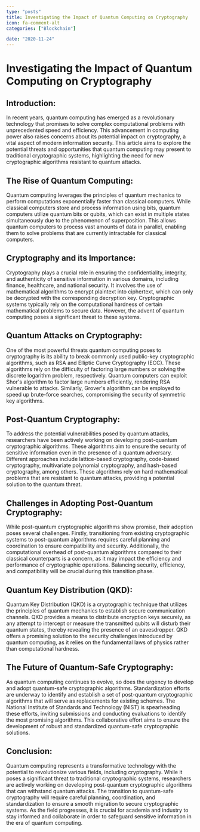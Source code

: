 ```yaml
---
type: "posts"
title: Investigating the Impact of Quantum Computing on Cryptography
icon: fa-comment-alt
categories: ["Blockchain"]

date: "2020-11-24"
---
```




# Investigating the Impact of Quantum Computing on Cryptography

## Introduction:

In recent years, quantum computing has emerged as a revolutionary technology that promises to solve complex computational problems with unprecedented speed and efficiency. This advancement in computing power also raises concerns about its potential impact on cryptography, a vital aspect of modern information security. This article aims to explore the potential threats and opportunities that quantum computing may present to traditional cryptographic systems, highlighting the need for new cryptographic algorithms resistant to quantum attacks.

## The Rise of Quantum Computing:

Quantum computing leverages the principles of quantum mechanics to perform computations exponentially faster than classical computers. While classical computers store and process information using bits, quantum computers utilize quantum bits or qubits, which can exist in multiple states simultaneously due to the phenomenon of superposition. This allows quantum computers to process vast amounts of data in parallel, enabling them to solve problems that are currently intractable for classical computers.

## Cryptography and its Importance:

Cryptography plays a crucial role in ensuring the confidentiality, integrity, and authenticity of sensitive information in various domains, including finance, healthcare, and national security. It involves the use of mathematical algorithms to encrypt plaintext into ciphertext, which can only be decrypted with the corresponding decryption key. Cryptographic systems typically rely on the computational hardness of certain mathematical problems to secure data. However, the advent of quantum computing poses a significant threat to these systems.

## Quantum Attacks on Cryptography:

One of the most powerful threats quantum computing poses to cryptography is its ability to break commonly used public-key cryptographic algorithms, such as RSA and Elliptic Curve Cryptography (ECC). These algorithms rely on the difficulty of factoring large numbers or solving the discrete logarithm problem, respectively. Quantum computers can exploit Shor's algorithm to factor large numbers efficiently, rendering RSA vulnerable to attacks. Similarly, Grover's algorithm can be employed to speed up brute-force searches, compromising the security of symmetric key algorithms.

## Post-Quantum Cryptography:

To address the potential vulnerabilities posed by quantum attacks, researchers have been actively working on developing post-quantum cryptographic algorithms. These algorithms aim to ensure the security of sensitive information even in the presence of a quantum adversary. Different approaches include lattice-based cryptography, code-based cryptography, multivariate polynomial cryptography, and hash-based cryptography, among others. These algorithms rely on hard mathematical problems that are resistant to quantum attacks, providing a potential solution to the quantum threat.

## Challenges in Adopting Post-Quantum Cryptography:

While post-quantum cryptographic algorithms show promise, their adoption poses several challenges. Firstly, transitioning from existing cryptographic systems to post-quantum algorithms requires careful planning and coordination to ensure compatibility and security. Additionally, the computational overhead of post-quantum algorithms compared to their classical counterparts is a concern, as it may impact the efficiency and performance of cryptographic operations. Balancing security, efficiency, and compatibility will be crucial during this transition phase.

## Quantum Key Distribution (QKD):

Quantum Key Distribution (QKD) is a cryptographic technique that utilizes the principles of quantum mechanics to establish secure communication channels. QKD provides a means to distribute encryption keys securely, as any attempt to intercept or measure the transmitted qubits will disturb their quantum states, thereby revealing the presence of an eavesdropper. QKD offers a promising solution to the security challenges introduced by quantum computing, as it relies on the fundamental laws of physics rather than computational hardness.

## The Future of Quantum-Safe Cryptography:

As quantum computing continues to evolve, so does the urgency to develop and adopt quantum-safe cryptographic algorithms. Standardization efforts are underway to identify and establish a set of post-quantum cryptographic algorithms that will serve as replacements for existing schemes. The National Institute of Standards and Technology (NIST) is spearheading these efforts, inviting submissions and conducting evaluations to identify the most promising algorithms. This collaborative effort aims to ensure the development of robust and standardized quantum-safe cryptographic solutions.

## Conclusion:

Quantum computing represents a transformative technology with the potential to revolutionize various fields, including cryptography. While it poses a significant threat to traditional cryptographic systems, researchers are actively working on developing post-quantum cryptographic algorithms that can withstand quantum attacks. The transition to quantum-safe cryptography will require careful planning, coordination, and standardization to ensure a smooth migration to secure cryptographic systems. As the field progresses, it is crucial for academia and industry to stay informed and collaborate in order to safeguard sensitive information in the era of quantum computing.